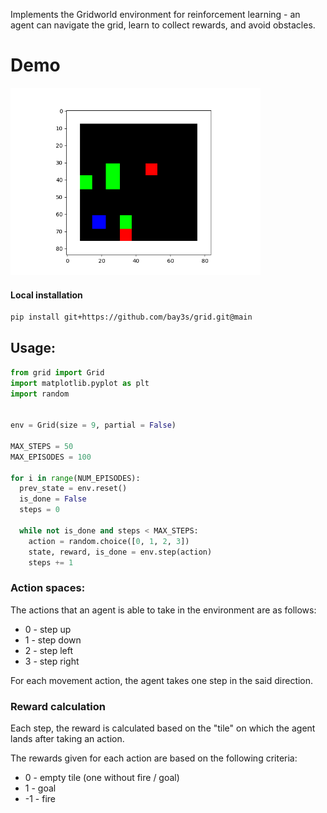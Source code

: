 Implements the Gridworld environment for reinforcement learning - an agent can navigate the grid, learn to collect rewards, and avoid obstacles.

# Demo

<img src="https://raw.githubusercontent.com/bay3s/grid/main/assets/episodes.gif" width='400'>

#### Local installation

```sh
pip install git+https://github.com/bay3s/grid.git@main
```

## Usage:

```python
from grid import Grid
import matplotlib.pyplot as plt
import random


env = Grid(size = 9, partial = False)

MAX_STEPS = 50
MAX_EPISODES = 100

for i in range(NUM_EPISODES):
  prev_state = env.reset()
  is_done = False
  steps = 0

  while not is_done and steps < MAX_STEPS:
    action = random.choice([0, 1, 2, 3])
    state, reward, is_done = env.step(action)
    steps += 1
```

### Action spaces:
The actions that an agent is able to take in the environment are as follows:

  * 0 - step up
  * 1 - step down
  * 2 - step left
  * 3 - step right 

For each movement action, the agent takes one step in the said direction. 

### Reward calculation

Each step, the reward is calculated based on the "tile" on which the agent lands after taking an action.

The rewards given for each action are based on the following criteria:
  * 0 - empty tile (one without fire / goal) 
  * 1 - goal
  * -1 - fire 
